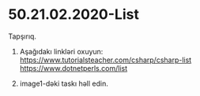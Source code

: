 # 50.21.02.2020-List

  Tapşırıq.
  
  1. Aşağıdakı linkləri oxuyun:  
     https://www.tutorialsteacher.com/csharp/csharp-list     
     https://www.dotnetperls.com/list
     
  2. image1-dəki taskı həll edin.
